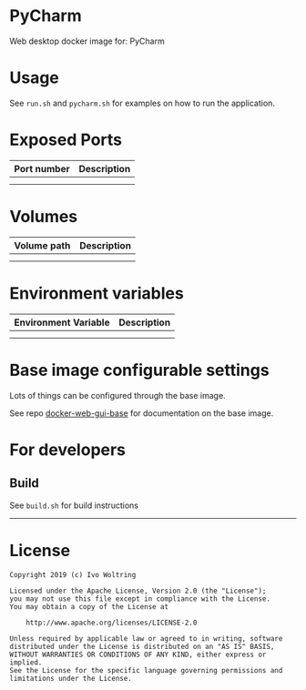 # PyCharm

Web desktop docker image for: PyCharm

# Usage

See `run.sh` and `pycharm.sh` for examples on how to run the application.

# Exposed Ports

| Port number          | Description                                             |
| :--------------------| :-------------------------------------------------------|
| | |
| | |

# Volumes

| Volume path          | Description                                             |
| :--------------------| :-------------------------------------------------------|
| | |
| | |

# Environment variables

| Environment Variable | Description                                             |
| :--------------------| :-------------------------------------------------------|
| | |
| | |

# Base image configurable settings

Lots of things can be configured through the base image.

See repo [docker-web-gui-base](https://github.com/IvoNet/docker-web-gui-base/blob/master/README.md)
for documentation on the base image.

# For developers

## Build

See `build.sh` for build instructions

---
# License

    Copyright 2019 (c) Ivo Woltring

    Licensed under the Apache License, Version 2.0 (the "License");
    you may not use this file except in compliance with the License.
    You may obtain a copy of the License at

        http://www.apache.org/licenses/LICENSE-2.0

    Unless required by applicable law or agreed to in writing, software
    distributed under the License is distributed on an "AS IS" BASIS,
    WITHOUT WARRANTIES OR CONDITIONS OF ANY KIND, either express or implied.
    See the License for the specific language governing permissions and
    limitations under the License.

